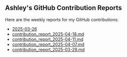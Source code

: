 ## Ashley's GitHub Contribution Reports

Here are the weekly reports for my GitHub contributions:

<!-- insert list after this marker-->
<!-- insert list after this marker-->
- [2025-03-26](reports/contributions-2025-03-26.md)
- [contribution_report_2025-04-18.md](reports/contribution_report_2025-04-18.md)
- [contribution_report_2025-04-11.md](reports/contribution_report_2025-04-11.md)
- [contribution_report_2025-04-07.md](reports/contribution_report_2025-04-07.md)
- [contribution_report_2025-03-29.md](reports/contribution_report_2025-03-29.md)

